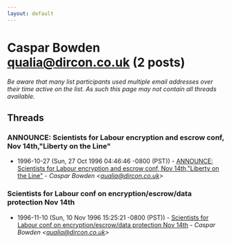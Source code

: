 ```yaml
---
layout: default
---
```


# Caspar Bowden <qualia@dircon.co.uk> (2 posts)

_Be aware that many list participants used multiple email addresses over their time active on the list. As such this page may not contain all threads available._

## Threads

### ANNOUNCE: Scientists for Labour encryption and escrow conf, Nov 14th,"Liberty on the Line"
+ 1996-10-27 (Sun, 27 Oct 1996 04:46:46 -0800 (PST)) - [ANNOUNCE: Scientists for Labour encryption and escrow conf, Nov 14th,"Liberty on the Line"](/archive/1996/10/a0a7aab4f4ad983ce3592afea3d6ea9245f091ad2cb84fd8e092794f9ab584a3) - _Caspar Bowden \<qualia@dircon.co.uk\>_

### Scientists for Labour conf on encryption/escrow/data protection Nov 14th
+ 1996-11-10 (Sun, 10 Nov 1996 15:25:21 -0800 (PST)) - [Scientists for Labour conf on encryption/escrow/data protection Nov 14th](/archive/1996/11/648b6fb7285c0e25f40cd985791d27c4c876f08dfb92861825e3d8b335c203a7) - _Caspar Bowden \<qualia@dircon.co.uk\>_

